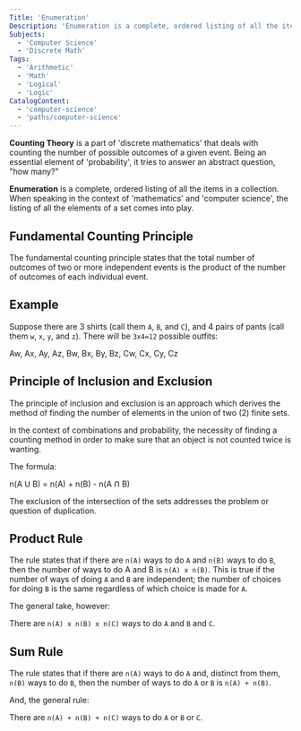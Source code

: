 ```yaml
---
Title: 'Enumeration'
Description: 'Enumeration is a complete, ordered listing of all the items in a collection.'
Subjects:
  - 'Computer Science'
  - 'Discrete Math'
Tags:
  - 'Arithmetic'
  - 'Math'
  - 'Logical'
  - 'Logic'
CatalogContent:
  - 'computer-science'
  - 'paths/computer-science'
---
```


**Counting Theory** is a part of 'discrete mathematics' that deals with counting the number of possible outcomes of a given event. Being an essential element of 'probability', it tries to answer an abstract question, "how many?"

**Enumeration** is a complete, ordered listing of all the items in a collection. When speaking in the context of 'mathematics' and 'computer science', the listing of all the elements of a set comes into play.

## Fundamental Counting Principle

The fundamental counting principle states that the total number of outcomes of two or more independent events is the product of the number of outcomes of each individual event.

## Example

Suppose there are 3 shirts (call them `A`, `B`, and `C`), and 4 pairs of pants (call them `w`, `x`, `y`, and `z`). There will be `3x4=12` possible outfits:



Aw, Ax, Ay, Az,
Bw, Bx, By, Bz,
Cw, Cx, Cy, Cz

## Principle of Inclusion and Exclusion

The principle of inclusion and exclusion is an approach which derives the method of finding the number of elements in the union of two (2) finite sets.

In the context of combinations and probability, the necessity of finding a counting method in order to make sure that an object is not counted twice is wanting.

The formula:

n(A ꓴ B) = n(A) + n(B) - n(A ꓵ B)

The exclusion of the intersection of the sets addresses the problem or question of duplication.

## Product Rule

The rule states that if there are `n(A)` ways to do `A` and `n(B)` ways to do `B`, then the number of ways to do A and B is `n(A) x n(B)`. This is true if the number of ways of doing `A` and `B` are independent; the number of choices for doing `B` is the same regardless of which choice is made for `A`.

The general take, however:

There are `n(A) x n(B) x n(C)` ways to do `A` and `B` and `C`.

## Sum Rule

The rule states that if there are `n(A)` ways to do `A` and, distinct from them, `n(B)` ways to do `B`, then the number of ways to do `A` or `B` is `n(A) + n(B)`.

And, the general rule:

There are `n(A) + n(B) + n(C)` ways to do `A` or `B` or `C`.
